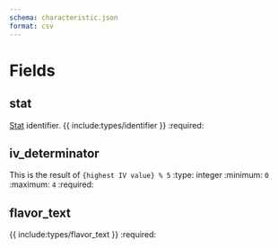 ```yaml
---
schema: characteristic.json
format: csv
---
```


# Fields
## stat
[Stat](stat.md) identifier.
{{ include:types/identifier }}
:required:

## iv_determinator
This is the result of `{highest IV value} % 5`
:type: integer
:minimum: `0`
:maximum: `4`
:required:

## flavor_text
{{ include:types/flavor_text }}
:required:

